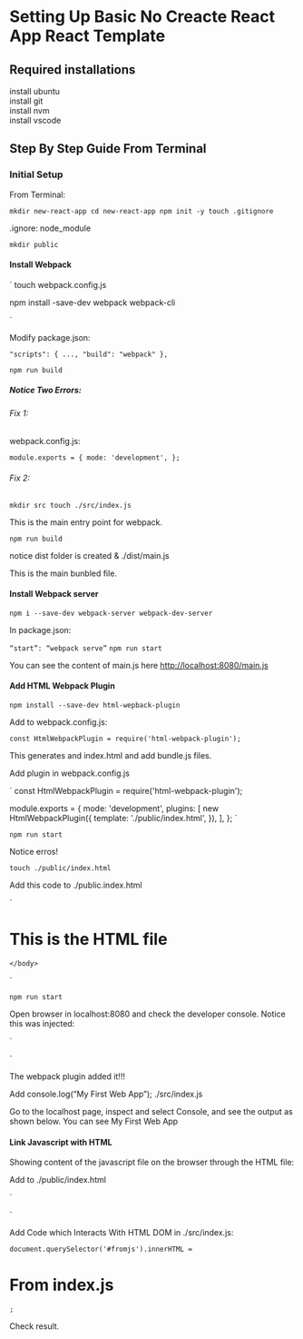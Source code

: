 # Setting Up Basic No Creacte React App React Template


## Required installations

install ubuntu   
install git   
install nvm   
install vscode   

## Step By Step Guide From Terminal

### Initial Setup

From Terminal:

`
mkdir new-react-app
cd new-react-app
npm init -y
touch .gitignore
`

.ignore: node_module

`
mkdir public
`

#### Install Webpack

`
touch webpack.config.js

npm install -save-dev webpack webpack-cli

`

Modify package.json:

`
  "scripts": {
    ...,
    "build": "webpack"
  },
`
  
`
npm run build
`

##### Notice Two Errors:

###### Fix 1:

webpack.config.js:

`
module.exports = {
  mode: 'development',
};
`

###### Fix 2: 

`
mkdir src
touch ./src/index.js
`

This is the main entry point for webpack.

`
npm run build
`

notice dist folder is created &
./dist/main.js

This is the main bunbled file.

#### Install Webpack server

`
npm i --save-dev webpack-server webpack-dev-server
`

In package.json:

`
“start”: “webpack serve”
`
`
npm run start
`

You can see the content of main.js here [http://localhost:8080/main.js](http://localhost:8080/main.js)

#### Add HTML Webpack Plugin

`
npm install --save-dev html-wepback-plugin
`

Add to webpack.config.js:

`
const HtmlWebpackPlugin = require('html-webpack-plugin');
`

This generates and index.html and add bundle.js files.

Add plugin in webpack.config.js

`
const HtmlWebpackPlugin = require('html-webpack-plugin');


module.exports = {
    mode: 'development',
    plugins: [
      new HtmlWebpackPlugin({
        template:
          './public/index.html',
      }),
    ],
  };
`

`
npm run start
`

Notice erros!

`
touch ./public/index.html
`

Add this code to ./public.index.html

`
<!DOCTYPE html>
<html>
    <head>
        <h1>
            This is the HTML file
        </h1>
    </head>
    <body>

    </body>
</html>
`

`npm run start`

Open browser in localhost:8080 and check the developer console. Notice this was injected:

`
<script defer src="main.js"></script></head>

`

The webpack plugin added it!!!

Add console.log(“My First Web App”); ./src/index.js


Go to the localhost page, inspect and select Console, and see the output as shown below.
You can see My First Web App

#### Link Javascript with HTML

Showing content of the javascript file on the browser through the HTML file:

Add to ./public/index.html

`
<div id="fromjs"></div>
`

Add Code which Interacts With HTML DOM in ./src/index.js:

`
document.querySelector('#fromjs').innerHTML = `<h1>From index.js</h1>`;
`

Check result.



